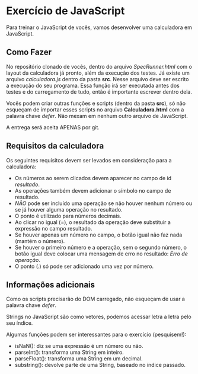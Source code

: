 # Exercício de JavaScript

Para treinar o JavaScript de vocês, vamos desenvolver uma calculadora em JavaScript.

## Como Fazer

No repositório clonado de vocês, dentro do arquivo *SpecRunner.html* com o layout da calculadora já pronto, além da execução dos testes. Já existe um arquivo *calculadora.js* dentro da pasta **src**. Nesse arquivo deve ser escrito a execução do seu programa. Essa função irá ser executada antes dos testes e do carregamento de tudo, então é importante escrever dentro dela.

Vocês podem criar outras funções e scripts (dentro da pasta **src**), só não esqueçam de importar esses scripts no arquivo **Calculadora.html** com a palavra chave _defer_. Não mexam em nenhum outro arquivo de JavaScript.

A entrega será aceita APENAS por git.

## Requisitos da calculadora

Os seguintes requisitos devem ser levados em consideração para a calculadora:

* Os números ao serem clicados devem aparecer no campo de id *resultado*.
* As operações também devem adicionar o símbolo no campo de resultado.
* *NÃO* pode ser incluído uma operação se não houver nenhum número ou se já houver alguma operação no resultado.
* O ponto é utilizado para números decimais.
* Ao clicar no igual (=), o resultado da operação deve substituir a expressão no campo resultado.
* Se houver apenas um número no campo, o botão igual não faz nada (mantém o número).
* Se houver o primeiro número e a operação, sem o segundo número, o botão igual deve colocar uma mensagem de erro no resultado: _Erro de operação_.
* O ponto (.) só pode ser adicionado uma vez por número.

## Informações adicionais

Como os scripts precisarão do DOM carregado, não esqueçam de usar a palavra chave _defer_.

Strings no JavaScript são como vetores, podemos acessar letra a letra pelo seu índice.

Algumas funções podem ser interessantes para o exercício (pesquisem!):

* isNaN(): diz se uma expressão é um número ou não.
* parseInt(): transforma uma String em inteiro.
* parseFloat(): transforma uma String em um decimal.
* substring(): devolve parte de uma String, baseado no índice passado.
